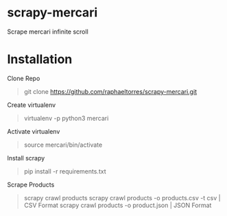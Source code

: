 # scrapy-mercari
Scrape mercari infinite scroll

# Installation
Clone Repo
 > git clone https://github.com/raphaeltorres/scrapy-mercari.git

 Create virtualenv
 > virtualenv -p python3 mercari

 Activate virtualenv
 > source mercari/bin/activate

 Install scrapy
 > pip install -r requirements.txt

Scrape Products
> scrapy crawl products
> scrapy crawl products -o products.csv -t csv | CSV Format
> scrapy crawl products -o product.json | JSON Format
